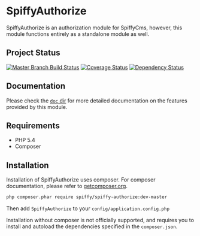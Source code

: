 # SpiffyAuthorize

SpiffyAuthorize is an authorization module for SpiffyCms, however, this module functions entirely as a standalone
module as well.

## Project Status
[![Master Branch Build Status](https://secure.travis-ci.org/spiffyjr/spiffy-authorize.png?branch=master)](http://travis-ci.org/spiffyjr/spiffy-authorize)
[![Coverage Status](https://coveralls.io/repos/spiffyjr/spiffy-authorize/badge.png?branch=master)](https://coveralls.io/r/spiffyjr/spiffy-authorize?branch=master)
[![Dependency Status](https://www.versioneye.com/user/projects/51a345b9d2eb58000200ac03/badge.png)](https://www.versioneye.com/user/projects/51a345b9d2eb58000200ac03)

## Documentation

Please check the [`doc` dir](https://github.com/spiffyjr/spiffy-authorize/tree/master/doc)
for more detailed documentation on the features provided by this module.

## Requirements

* PHP 5.4
* Composer

## Installation

Installation of SpiffyAuthorize uses composer. For composer documentation, please refer to
[getcomposer.org](http://getcomposer.org/).

```sh
php composer.phar require spiffy/spiffy-authorize:dev-master
```

Then add `SpiffyAuthorize` to your `config/application.config.php`

Installation without composer is not officially supported, and requires you to install and autoload
the dependencies specified in the `composer.json`.
